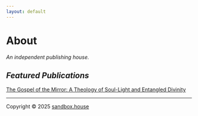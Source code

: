 ```yaml
---
layout: default
---
```

<!-- # Home
<b>Home</b>
* * * -->

# About

<i>An independent publishing house.</i>

## <i>Featured Publications</i>

[The Gospel of the Mirror: A Theology of Soul-Light and Entangled Divinity](https://sandbox.house/the-gospel-of-the-mirror/)

---

Copyright &copy; 2025 [sandbox.house](https://sandbox.house/)